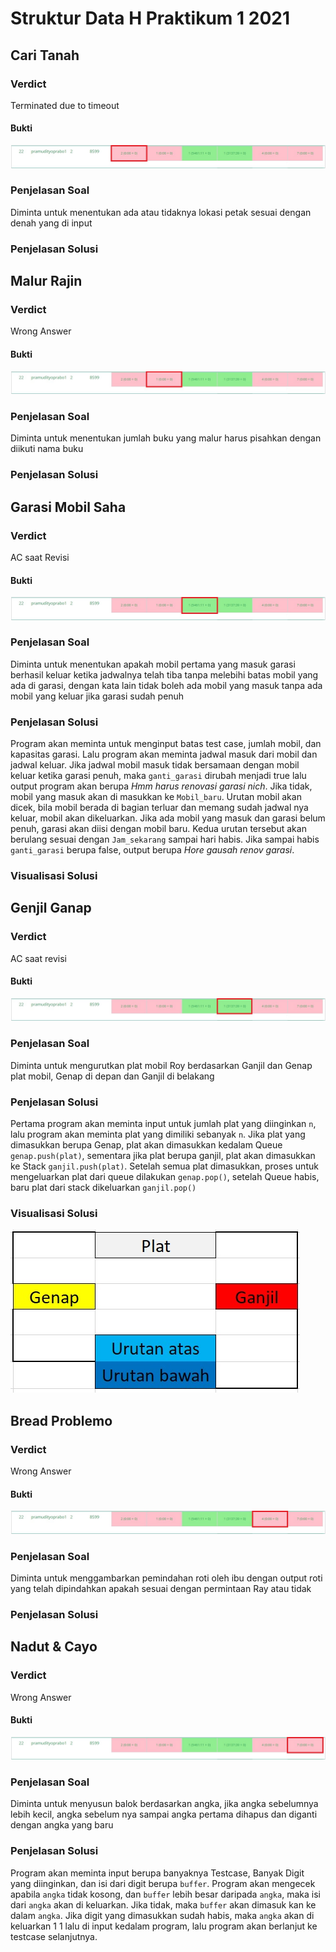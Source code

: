 # Struktur Data H Praktikum 1 2021
## Cari Tanah
### Verdict
Terminated due to timeout
#### Bukti
![VCT](./Verdict/CariTanah.JPG)
### Penjelasan Soal
Diminta untuk menentukan ada atau tidaknya lokasi petak sesuai dengan denah yang di input
### Penjelasan Solusi



## Malur Rajin
### Verdict
Wrong Answer
#### Bukti
![VMR](./Verdict/MalurRajin.jpg)
### Penjelasan Soal
Diminta untuk menentukan jumlah buku yang malur harus pisahkan dengan diikuti nama buku
### Penjelasan Solusi


## Garasi Mobil Saha
### Verdict
AC saat Revisi
#### Bukti
![VGMS](./Verdict/GarasiMobilSaha.jpg)
### Penjelasan Soal
Diminta untuk menentukan apakah mobil pertama yang masuk garasi berhasil keluar ketika jadwalnya telah tiba tanpa melebihi batas mobil yang ada di garasi, dengan kata lain tidak boleh ada mobil yang masuk tanpa ada mobil yang keluar jika garasi sudah penuh
### Penjelasan Solusi
Program akan meminta untuk menginput batas test case, jumlah mobil, dan kapasitas garasi. Lalu program akan meminta jadwal masuk dari mobil dan jadwal keluar. Jika jadwal mobil masuk tidak bersamaan dengan mobil keluar ketika garasi penuh, maka `ganti_garasi` dirubah menjadi true lalu output program akan berupa *Hmm harus renovasi garasi nich*. Jika tidak, mobil yang masuk akan di masukkan ke `Mobil_baru`. Urutan mobil akan dicek, bila mobil berada di bagian terluar dan memang sudah jadwal nya keluar, mobil akan dikeluarkan. Jika ada mobil yang masuk dan garasi belum penuh, garasi akan diisi dengan mobil baru. Kedua urutan tersebut akan berulang sesuai dengan `Jam_sekarang` sampai hari habis. Jika sampai habis `ganti_garasi` berupa false, output berupa *Hore gausah renov garasi*.
### Visualisasi Solusi


## Genjil Ganap
### Verdict
AC saat revisi
#### Bukti
![VGG](./Verdict/GenjilGanap.JPG)
### Penjelasan Soal
Diminta untuk mengurutkan plat mobil Roy berdasarkan Ganjil dan Genap plat mobil, Genap di depan dan Ganjil di belakang
### Penjelasan Solusi
Pertama program akan meminta input untuk jumlah plat yang diinginkan `n`, lalu program akan meminta plat yang dimiliki sebanyak `n`. Jika plat yang dimasukkan berupa Genap, plat akan dimasukkan kedalam Queue `genap.push(plat)`, sementara jika plat berupa ganjil, plat akan dimasukkan ke Stack `ganjil.push(plat)`. Setelah semua plat dimasukkan, proses untuk mengeluarkan plat dari queue dilakukan `genap.pop()`, setelah Queue habis, baru plat dari stack dikeluarkan `ganjil.pop()`
### Visualisasi Solusi
![VSGG](./Solusi/GenjilGanapSolusi.jpg)

## Bread Problemo
### Verdict
Wrong Answer
#### Bukti
![VBP](./Verdict/BreadProblemo.JPG)
### Penjelasan Soal
Diminta untuk menggambarkan pemindahan roti oleh ibu dengan output roti yang telah dipindahkan apakah sesuai dengan permintaan Ray atau tidak
### Penjelasan Solusi


## Nadut & Cayo
### Verdict
Wrong Answer
#### Bukti
![VN&C](/Verdict/Nadut&Cayo.JPG)
### Penjelasan Soal
Diminta untuk menyusun balok berdasarkan angka, jika angka sebelumnya lebih kecil, angka sebelum nya sampai angka pertama dihapus dan diganti dengan angka yang baru
### Penjelasan Solusi
Program akan meminta input berupa banyaknya Testcase, Banyak Digit yang diinginkan, dan isi dari digit berupa `buffer`. Program akan mengecek apabila `angka` tidak kosong, dan `buffer` lebih besar daripada `angka`, maka isi dari `angka` akan di keluarkan. Jika tidak, maka `buffer` akan dimasuk kan ke dalam `angka`. Jika digit yang dimasukkan sudah habis, maka `angka` akan di keluarkan 1 1 lalu di input kedalam program, lalu program akan berlanjut ke testcase selanjutnya.
